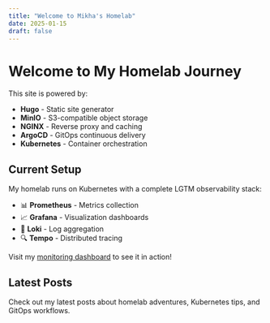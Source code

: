 ```yaml
---
title: "Welcome to Mikha's Homelab"
date: 2025-01-15
draft: false
---
```


# Welcome to My Homelab Journey

This site is powered by:

- **Hugo** - Static site generator
- **MinIO** - S3-compatible object storage
- **NGINX** - Reverse proxy and caching
- **ArgoCD** - GitOps continuous delivery
- **Kubernetes** - Container orchestration

## Current Setup

My homelab runs on Kubernetes with a complete LGTM observability stack:

- 📊 **Prometheus** - Metrics collection
- 📈 **Grafana** - Visualization dashboards  
- 📝 **Loki** - Log aggregation
- 🔍 **Tempo** - Distributed tracing

Visit my [monitoring dashboard](https://grafana.milenika.dev) to see it in action!

## Latest Posts

Check out my latest posts about homelab adventures, Kubernetes tips, and GitOps workflows.
